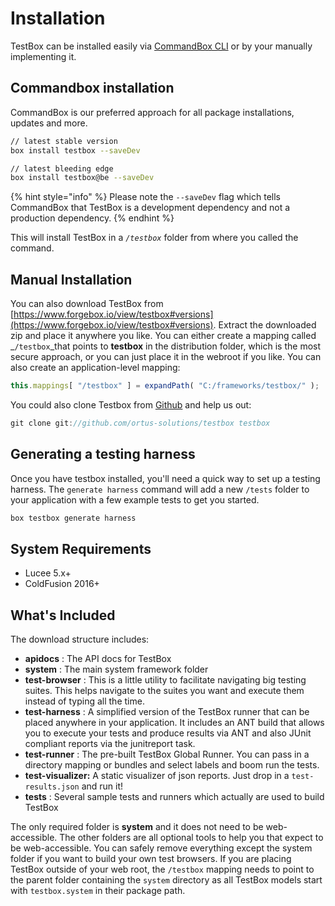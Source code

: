 # Installation

TestBox can be installed easily via [CommandBox CLI](https://www.ortussolutions.com/products/commandbox) or by your manually implementing it.

## Commandbox installation

CommandBox is our preferred approach for all package installations, updates and more.

```bash
// latest stable version
box install testbox --saveDev

// latest bleeding edge
box install testbox@be --saveDev
```

{% hint style="info" %}
Please note the `--saveDev` flag which tells CommandBox that TestBox is a development dependency and not a production dependency.
{% endhint %}

This will install TestBox in a _`/testbox`_ folder from where you called the command.

## Manual Installation

You can also download TestBox from [https://www.forgebox.io/view/testbox#versions](https://www.forgebox.io/view/testbox#versions). Extract the downloaded zip and place it anywhere you like. You can either create a mapping called \_`/testbox`\_that points to **testbox** in the distribution folder, which is the most secure approach, or you can just place it in the webroot if you like. You can also create an application-level mapping:

```javascript
this.mappings[ "/testbox" ] = expandPath( "C:/frameworks/testbox/" );
```

You could also clone Testbox from [Github](https://github.com/ortus-solutions/testbox) and help us out:

```javascript
git clone git://github.com/ortus-solutions/testbox testbox
```

## Generating a testing harness

Once you have testbox installed, you'll need a quick way to set up a testing harness. The `generate harness` command will add a new `/tests` folder to your application with a few example tests to get you started.

```bash
box testbox generate harness
```

## System Requirements

* Lucee 5.x+&#x20;
* ColdFusion 2016+

## What's Included

The download structure includes:

* **apidocs** : The API docs for TestBox
* **system** : The main system framework folder
* **test-browser** : This is a little utility to facilitate navigating big testing suites. This helps navigate to the suites you want and execute them instead of typing all the time.
* **test-harness** : A simplified version of the TestBox runner that can be placed anywhere in your application. It includes an ANT build that allows you to execute your tests and produce results via ANT and also JUnit compliant reports via the junitreport task.
* **test-runner** : The pre-built TestBox Global Runner. You can pass in a directory mapping or bundles and select labels and boom run the tests.
* **test-visualizer:** A static visualizer of json reports.  Just drop in a `test-results.json` and run it!
* **tests** : Several sample tests and runners which actually are used to build TestBox

The only required folder is **system** and it does not need to be web-accessible. The other folders are all optional tools to help you that expect to be web-accessible. You can safely remove everything except the system folder if you want to build your own test browsers. If you are placing TestBox outside of your web root, the `/testbox` mapping needs to point to the parent folder containing the `system` directory as all TestBox models start with `testbox.system` in their package path.
